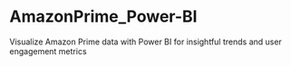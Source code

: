 # AmazonPrime_Power-BI
 Visualize Amazon Prime data with Power BI for insightful trends and user engagement metrics
